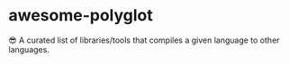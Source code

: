 # awesome-polyglot
😎 A curated list of libraries/tools that compiles a given language to other languages.
